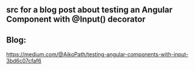 ## src for a blog post about testing an Angular Component with @Input() decorator 

## Blog:
https://medium.com/@AikoPath/testing-angular-components-with-input-3bd6c07cfaf6
